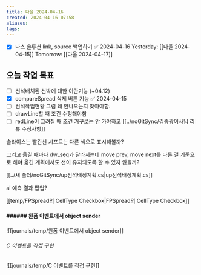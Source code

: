 ```yaml
---
title: 다울 2024-04-16
created: 2024-04-16 07:58
aliases: 
tags:
---
```

- [x] 나스 솔루션 link, source 백업하기 ✅ 2024-04-16
Yesterday: [[다울 2024-04-15]]
Tomorrow: [[다울 2024-04-17]]

## 오늘 작업 목표
- [ ] 선석배치된 선박에 대한 이안기능 (~04.12)
- [x] compareSpread 삭제 버튼 기능 ✅ 2024-04-15
- [ ] 선석작업현황 그림 왜 안나오는지 찾아야함.
- [ ] drawLine할 때 조건 수정해야함
- [ ] redLine이 그려질 때 조건 거꾸로는 안 가야하고
[[../noGitSync/김종광이사님 리뷰 수정사항]]

슬라이스는 빨간선
시프트는 다른 색으로 표시해볼까?

그리고
옮길 때마다 dw_seq가 달라지는데 
move prev, move next를 다른 걸 기준으로 해야
옮긴 계획에서도 선이 유지되도록 할 수 있지 않을까?

[[../새 폴더/noGitSync/up선석배정계획.cs|up선석배정계획.cs]]

ai 예측 결과 팝업?

[[temp/FPSpread의 CellType Checkbox|FPSpread의 CellType Checkbox]]

#### ###### 윈폼 이벤트에서 object sender
![[journals/temp/윈폼 이벤트에서 object sender]]



###### C 이벤트를 직접 구현
![[journals/temp/C 이벤트를 직접 구현]]



